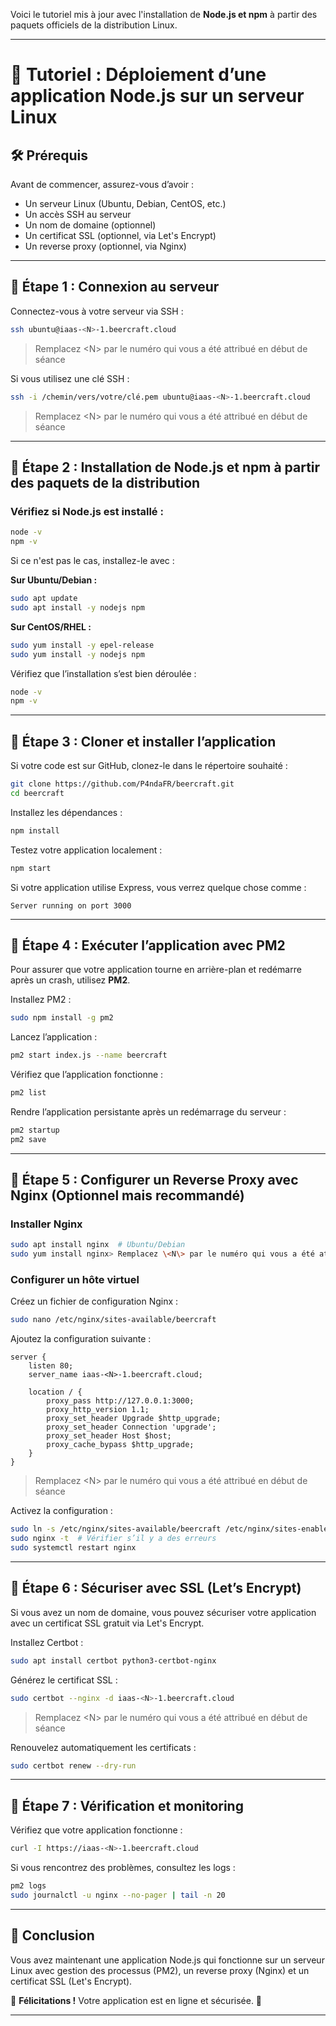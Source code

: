 Voici le tutoriel mis à jour avec l'installation de **Node.js et npm** à partir des paquets officiels de la distribution Linux.

---

# 📖 Tutoriel : Déploiement d’une application Node.js sur un serveur Linux

## 🛠 Prérequis
Avant de commencer, assurez-vous d’avoir :
- Un serveur Linux (Ubuntu, Debian, CentOS, etc.)
- Un accès SSH au serveur
- Un nom de domaine (optionnel)
- Un certificat SSL (optionnel, via Let's Encrypt)
- Un reverse proxy (optionnel, via Nginx)

---

## 📌 Étape 1 : Connexion au serveur
Connectez-vous à votre serveur via SSH :

```bash
ssh ubuntu@iaas-<N>-1.beercraft.cloud
```

> Remplacez \<N\> par le numéro qui vous a été attribué en début de séance

Si vous utilisez une clé SSH :

```bash
ssh -i /chemin/vers/votre/clé.pem ubuntu@iaas-<N>-1.beercraft.cloud
```

> Remplacez \<N\> par le numéro qui vous a été attribué en début de séance

---

## 📌 Étape 2 : Installation de Node.js et npm à partir des paquets de la distribution

### Vérifiez si Node.js est installé :
```bash
node -v
npm -v
```

Si ce n'est pas le cas, installez-le avec :

**Sur Ubuntu/Debian :**
```bash
sudo apt update
sudo apt install -y nodejs npm
```

**Sur CentOS/RHEL :**
```bash
sudo yum install -y epel-release
sudo yum install -y nodejs npm
```

Vérifiez que l’installation s’est bien déroulée :
```bash
node -v
npm -v
```

---

## 📌 Étape 3 : Cloner et installer l’application
Si votre code est sur GitHub, clonez-le dans le répertoire souhaité :

```bash
git clone https://github.com/P4ndaFR/beercraft.git
cd beercraft
```

Installez les dépendances :
```bash
npm install
```

Testez votre application localement :
```bash
npm start
```
Si votre application utilise Express, vous verrez quelque chose comme :
```
Server running on port 3000
```

---

## 📌 Étape 4 : Exécuter l’application avec PM2
Pour assurer que votre application tourne en arrière-plan et redémarre après un crash, utilisez **PM2**.

Installez PM2 :
```bash
sudo npm install -g pm2
```

Lancez l’application :
```bash
pm2 start index.js --name beercraft
```

Vérifiez que l’application fonctionne :
```bash
pm2 list
```

Rendre l’application persistante après un redémarrage du serveur :
```bash
pm2 startup
pm2 save
```

---

## 📌 Étape 5 : Configurer un Reverse Proxy avec Nginx (Optionnel mais recommandé)
### Installer Nginx
```bash
sudo apt install nginx  # Ubuntu/Debian
sudo yum install nginx> Remplacez \<N\> par le numéro qui vous a été attribué en début de séance  # CentOS
```

### Configurer un hôte virtuel
Créez un fichier de configuration Nginx :
```bash
sudo nano /etc/nginx/sites-available/beercraft
```

Ajoutez la configuration suivante :
```nginx
server {
    listen 80;
    server_name iaas-<N>-1.beercraft.cloud;

    location / {
        proxy_pass http://127.0.0.1:3000;
        proxy_http_version 1.1;
        proxy_set_header Upgrade $http_upgrade;
        proxy_set_header Connection 'upgrade';
        proxy_set_header Host $host;
        proxy_cache_bypass $http_upgrade;
    }
}
```

> Remplacez \<N\> par le numéro qui vous a été attribué en début de séance

Activez la configuration :
```bash
sudo ln -s /etc/nginx/sites-available/beercraft /etc/nginx/sites-enabled/
sudo nginx -t  # Vérifier s’il y a des erreurs
sudo systemctl restart nginx
```

---

## 📌 Étape 6 : Sécuriser avec SSL (Let’s Encrypt)
Si vous avez un nom de domaine, vous pouvez sécuriser votre application avec un certificat SSL gratuit via Let's Encrypt.

Installez Certbot :
```bash
sudo apt install certbot python3-certbot-nginx
```

Générez le certificat SSL :
```bash
sudo certbot --nginx -d iaas-<N>-1.beercraft.cloud
```

> Remplacez \<N\> par le numéro qui vous a été attribué en début de séance

Renouvelez automatiquement les certificats :
```bash
sudo certbot renew --dry-run
```

---

## 📌 Étape 7 : Vérification et monitoring
Vérifiez que votre application fonctionne :
```bash
curl -I https://iaas-<N>-1.beercraft.cloud
```

Si vous rencontrez des problèmes, consultez les logs :
```bash
pm2 logs
sudo journalctl -u nginx --no-pager | tail -n 20
```

---

## 🎯 Conclusion
Vous avez maintenant une application Node.js qui fonctionne sur un serveur Linux avec gestion des processus (PM2), un reverse proxy (Nginx) et un certificat SSL (Let's Encrypt).

🎉 **Félicitations !** Votre application est en ligne et sécurisée. 🚀

---